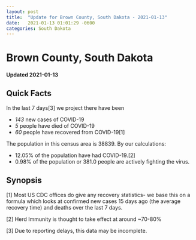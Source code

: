 ```yaml
---
layout: post
title:  "Update for Brown County, South Dakota - 2021-01-13"
date:   2021-01-13 01:01:29 -0600
categories: South Dakota
---
```


# Brown County, South Dakota
#### Updated 2021-01-13

## Quick Facts

In the last 7 days[3] we project there have been
- *143* new cases of COVID-19
- *5* people have died of COVID-19
- *60* people have recovered from COVID-19[1]

The population in this census area is 38839. By our calculations:
- 12.05% of the population have had COVID-19.[2]
- 0.98% of the population or 381.0 people are actively fighting the virus.

## Synopsis




[1] Most US CDC offices do give any recovery statistics- we base this on a formula which looks at confirmed new cases
15 days ago (the average recovery time) and deaths over the last 7 days.

[2] Herd Immunity is thought to take effect at around ~70-80%

[3] Due to reporting delays, this data may be incomplete.
 
    